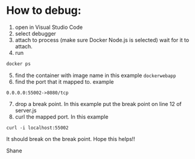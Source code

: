 # How to debug:

1. open in Visual Studio Code
2. select debugger
3. attach to process (make sure Docker Node.js is selected) wait for it to attach.
4. run 
```bash
docker ps
```
5. find the container with image name in this example `dockerwebapp`
6. find the port that it mapped to. example
```
0.0.0.0:55002->8080/tcp
```
7. drop a break point.  In this example put the break point on line 12 of server.js
8. curl the mapped port. In this example
```
curl -i localhost:55002
```

It should break on the break point.  Hope this helps!!

Shane

